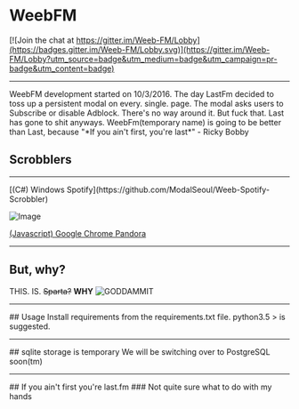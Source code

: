 # WeebFM

[![Join the chat at https://gitter.im/Weeb-FM/Lobby](https://badges.gitter.im/Weeb-FM/Lobby.svg)](https://gitter.im/Weeb-FM/Lobby?utm_source=badge&utm_medium=badge&utm_campaign=pr-badge&utm_content=badge)
<hr>
WeebFM development started on 10/3/2016. The day LastFm decided to toss up a persistent modal on every. single. page. The modal asks users to Subscribe or disable Adblock. There's no way around it. But fuck that. Last has gone to shit anyways. WeebFm(temporary name) is going to be better than Last, because "*If you ain't first, you're last*" - Ricky Bobby

## Scrobblers
<hr>
[(C#) Windows Spotify](https://github.com/ModalSeoul/Weeb-Spotify-Scrobbler)

![Image](https://camo.githubusercontent.com/529294ab33f1d9ab6216ac94197c6a619e7e5a46/687474703a2f2f692e696d6775722e636f6d2f4a676f7a556e412e706e67)

[(Javascript) Google Chrome Pandora](https://github.com/ModalSeoul/Weeb-Chrome-Scrobbler)
<hr>

## But, why?
THIS. IS. ~~Sparta?~~ **WHY**
![GODDAMMIT](http://i.imgur.com/bt6imvL.png)
<hr>
## Usage
Install requirements from the requirements.txt file. python3.5 > is suggested.
<hr>
## sqlite storage is temporary
We will be switching over to PostgreSQL soon(tm)
<hr>
## If you ain't first you're last.fm
### Not quite sure what to do with my hands
